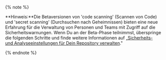{% note %}

**Hinweis:**Die Betaversionen von 'code scanning' (Scannen von Code) und 'secret scanning' (Durchsuchen nach Geheimnissen) bieten eine neue Erfahrung für die Verwaltung von Personen und Teams mit Zugriff auf die Sicherheitswarnungen. Wenn Du an der Beta-Phase teilnimmst, überspringe die folgenden Schritte und finde weitere Informationen auf „[Sicherheits- und Analyseeinstellungen für Dein Repository verwalten](/github/administering-a-repository/managing-security-and-analysis-settings-for-your-repository#granting-access-to-github-dependabot-alerts)."

{% endnote %}
